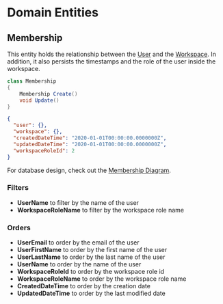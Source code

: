 # Domain Entities

## Membership

This entity holds the relationship between the [User](../aggregates/Aggregate.User.md) 
and the [Workspace]((../aggregates/Aggregate.Workspace.md)). 
In addition, it also persists the timestamps and the role of the user inside the workspace.

```csharp
class Membership 
{
    Membership Create()
    void Update()
}
```

```json
{
  "user": {},
  "workspace": {},
  "createdDateTime": "2020-01-01T00:00:00.0000000Z",
  "updatedDateTime": "2020-01-01T00:00:00.0000000Z",
  "workspaceRoleId": 2
}
```

For database design, check out the [Membership Diagram](../../database-diagrams/entities/Diagram.Membership.md).

### Filters

- **UserName** to filter by the name of the user
- **WorkspaceRoleName** to filter by the workspace role name

### Orders

- **UserEmail** to order by the email of the user
- **UserFirstName** to order by the first name of the user
- **UserLastName** to order by the last name of the user
- **UserName** to order by the name of the user
- **WorkspaceRoleId** to order by the workspace role id
- **WorkspaceRoleName** to order by the workspace role name
- **CreatedDateTime** to order by the creation date
- **UpdatedDateTime** to order by the last modified date
